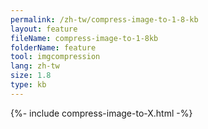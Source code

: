 ```yaml
---
permalink: /zh-tw/compress-image-to-1-8-kb
layout: feature
fileName: compress-image-to-1-8kb
folderName: feature
tool: imgcompression
lang: zh-tw
size: 1.8
type: kb
---
```


{%- include compress-image-to-X.html -%}
